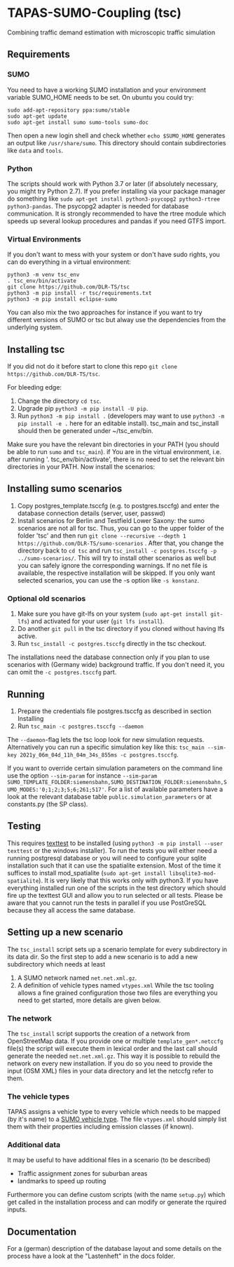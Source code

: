 # TAPAS-SUMO-Coupling (tsc)
Combining traffic demand estimation with microscopic traffic simulation

## Requirements

### SUMO
You need to have a working SUMO installation and your environment variable SUMO_HOME needs to be set.
On ubuntu you could try:

```
sudo add-apt-repository ppa:sumo/stable
sudo apt-get update
sudo apt-get install sumo sumo-tools sumo-doc
```

Then open a new login shell and check whether `echo $SUMO_HOME` generates an output like `/usr/share/sumo`. This directory should contain
subdirectories like `data` and `tools`.

### Python
The scripts should work with Python 3.7 or later (if absolutely necessary, you might try Python 2.7).
If you prefer installing via your package manager do something like
`sudo apt-get install python3-psycopg2 python3-rtree python3-pandas`.
The psycopg2 adapter is needed for database communication.
It is strongly recommended to have the rtree module which speeds up several lookup procedures and pandas
if you need GTFS import.

### Virtual Environments
If you don't want to mess with your system or don't have sudo rights, you can do everything in a virtual environment:

```
python3 -m venv tsc_env
. tsc_env/bin/activate
git clone https://github.com/DLR-TS/tsc
python3 -m pip install -r tsc/requirements.txt
python3 -m pip install eclipse-sumo
```

You can also mix the two approaches for instance if you want to try different versions of SUMO or tsc
but alway use the dependencies from the underlying system.

## Installing tsc
If you did not do it before start to clone this repo `git clone https://github.com/DLR-TS/tsc`.

For bleeding edge:

1. Change the directory `cd tsc`.
2. Upgrade pip `python3 -m pip install -U pip`.
3. Run `python3 -m pip install .` (developers may want to use `python3 -m pip install -e .` here for an editable install). tsc_main and tsc_install should then be generated under ~/tsc_env/bin.

Make sure you have the relevant bin directories in your PATH (you should be able to run `sumo` and `tsc_main`). if You are in the virtual environment, i.e. after running '. tsc_env/bin/activate', there is no need to set the relevant bin directories in your PATH. Now install the scenarios:

## Installing sumo scenarios
1. Copy postgres_template.tsccfg (e.g. to postgres.tsccfg) and enter the database connection details (server, user, passwd)
2. Install scenarios for Berlin and Testfield Lower Saxony: the sumo scenarios are not all for tsc. Thus, you can go to the upper folder of the folder 'tsc' and then run `git clone --recursive --depth 1 https://github.com/DLR-TS/sumo-scenarios` . After that, you change the directory back to `cd tsc` and run `tsc_install -c postgres.tsccfg -p ../sumo-scenarios/`. 
   This will try to install other scenarios as well but you can safely ignore the corresponding warnings. If no net file is available, the respective installation will be skipped. If you only want selected scenarios, you can use the -s option like `-s konstanz`.

### Optional old scenarios
1. Make sure you have git-lfs on your system (`sudo apt-get install git-lfs`) and activated for your user (`git lfs install`).
2. Do another `git pull` in the tsc directory if you cloned without having lfs active.
3. Run `tsc_install -c postgres.tsccfg` directly in the tsc checkout.

The installations need the database connection only if you plan to use scenarios with (Germany wide) background traffic.
If you don't need it, you can omit the `-c postgres.tsccfg` part.

## Running
1. Prepare the credentials file postgres.tsccfg as described in section Installing
2. Run `tsc_main -c postgres.tsccfg --daemon`

The `--daemon`-flag lets the tsc loop look for new simulation requests. Alternatively you can run a specific
simulation key like this: `tsc_main --sim-key 2021y_06m_04d_11h_04m_34s_855ms -c postgres.tsccfg`.

If you want to override certain simulation parameters on the command line use the option `--sim-param` for instance
`--sim-param SUMO_TEMPLATE_FOLDER:siemensbahn,SUMO_DESTINATION_FOLDER:siemensbahn,SUMO_MODES:'0;1;2;3;5;6;261;517'`.
For a list of available parameters have a look at the relevant database table `public.simulation_parameters` or at constants.py (the SP class).

## Testing
This requires [texttest](https://www.texttest.org/) to be installed (using `python3 -m pip install --user texttest` or the windows installer).
To run the tests you will either need a running postgresql database or you will need to configure your sqlite installation such that it can use the spatialite extension.
Most of the time it suffices to install mod_spatialite (`sudo apt-get install libsqlite3-mod-spatialite`). It is very likely that this works only with python3.
If you have everything installed run one of the scripts in the test directory which should fire up the texttest GUI
and allow you to run selected or all tests. Please be aware that you cannot run the tests in parallel
if you use PostGreSQL because they all access the same database.

## Setting up a new scenario
The `tsc_install` script sets up a scenario template for every subdirectory in its data dir.
So the first step to add a new scenario is to add a new subdirectory which needs at least
1. A SUMO network named `net.net.xml.gz`.
2. A definition of vehicle types named `vtypes.xml`
While the tsc tooling allows a fine grained configuration those two files are everything you need to get started,
more details are given below.

### The network
The `tsc_install` script supports the creation of a network from OpenStreetMap data.
If you provide one or multiple `template_gen*.netccfg` file(s) the script will execute them in lexical order
and the last call should generate the needed `net.net.xml.gz`. This way it is possible to rebuild the network
on every new installation. If you do so you need to provide the input (OSM XML) files in your data directory and
let the netccfg refer to them.

### The vehicle types
TAPAS assigns a vehicle type to every vehicle which needs to be mapped (by it's name) to a 
[SUMO vehicle type](https://sumo.dlr.de/docs/Definition_of_Vehicles%2C_Vehicle_Types%2C_and_Routes.html#vehicle_types).
The file `vtypes.xml` should simply list them with their properties including emission classes (if known).

### Additional data
It may be useful to have additional files in a scenario (to be described)
- Traffic assignment zones for suburban areas
- landmarks to speed up routing

Furthermore you can define custom scripts (with the name `setup.py`) which get called in the installation process
and can modify or generate the rquired inputs.

## Documentation
For a (german) description of the database layout and some details on the process have a look at the "Lastenheft" in the docs folder.
